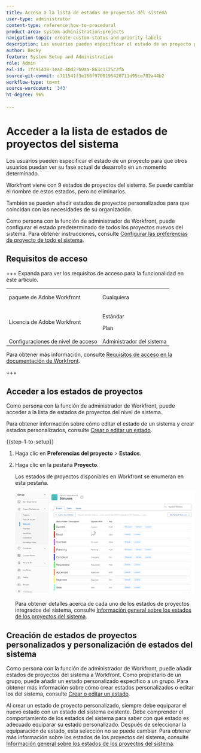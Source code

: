 ```yaml
---
title: Acceso a la lista de estados de proyectos del sistema
user-type: administrator
content-type: reference;how-to-procedural
product-area: system-administration;projects
navigation-topic: create-custom-status-and-priority-labels
description: Los usuarios pueden especificar el estado de un proyecto para que otros usuarios puedan ver su fase actual de desarrollo en un momento determinado.
author: Becky
feature: System Setup and Administration
role: Admin
exl-id: 1fc91438-1ead-40d2-b0aa-863c1125c2fb
source-git-commit: c711541f3e166f9700195420711d95ce782a44b2
workflow-type: tm+mt
source-wordcount: '343'
ht-degree: 96%

---
```


# Acceder a la lista de estados de proyectos del sistema

Los usuarios pueden especificar el estado de un proyecto para que otros usuarios puedan ver su fase actual de desarrollo en un momento determinado.

Workfront viene con 9 estados de proyectos del sistema. Se puede cambiar el nombre de estos estados, pero no eliminarlos.

También se pueden añadir estados de proyectos personalizados para que coincidan con las necesidades de su organización.

Como persona con la función de administrador de Workfront, puede configurar el estado predeterminado de todos los proyectos nuevos del sistema. Para obtener instrucciones, consulte [Configurar las preferencias de proyecto de todo el sistema](../../../administration-and-setup/set-up-workfront/configure-system-defaults/set-project-preferences.md).

## Requisitos de acceso

+++ Expanda para ver los requisitos de acceso para la funcionalidad en este artículo.

<table style="table-layout:auto"> 
 <col> 
 <col> 
 <tbody> 
  <tr> 
   <td>paquete de Adobe Workfront</td> 
   <td><p>Cualquiera</p></td> 
  </tr> 
  <tr> 
   <td>Licencia de Adobe Workfront</td> 
   <td><p>Estándar</p>
       <p>Plan</p></td>
  </tr> 
  <tr> 
   <td>Configuraciones de nivel de acceso</td> 
   <td>Administrador del sistema</td> 
  </tr> 
 </tbody> 
</table>

Para obtener más información, consulte [Requisitos de acceso en la documentación de Workfront](/help/quicksilver/administration-and-setup/add-users/access-levels-and-object-permissions/access-level-requirements-in-documentation.md).

+++

## Acceder a los estados de proyectos

Como persona con la función de administrador de Workfront, puede acceder a la lista de estados de proyectos del nivel de sistema.

Para obtener información sobre cómo editar el estado de un sistema y crear estados personalizados, consulte [Crear o editar un estado](../../../administration-and-setup/customize-workfront/creating-custom-status-and-priority-labels/create-or-edit-a-status.md).

{{step-1-to-setup}}

1. Haga clic en **Preferencias del proyecto** > **Estados**.

1. Haga clic en la pestaña **Proyecto**.

   Los estados de proyectos disponibles en Workfront se enumeran en esta pestaña.

   ![Estado del proyecto](assets/project-status.png)

   Para obtener detalles acerca de cada uno de los estados de proyectos integrados del sistema, consulte [Información general sobre los estados de los proyectos del sistema](../../../administration-and-setup/customize-workfront/creating-custom-status-and-priority-labels/system-project-statuses.md).

## Creación de estados de proyectos personalizados y personalización de estados del sistema

Como persona con la función de administrador de Workfront, puede añadir estados de proyectos del sistema a Workfront. Como propietario de un grupo, puede añadir un estado personalizado específico a un grupo. Para obtener más información sobre cómo crear estados personalizados o editar los del sistema, consulte [Crear o editar un estado](../../../administration-and-setup/customize-workfront/creating-custom-status-and-priority-labels/create-or-edit-a-status.md).

Al crear un estado de proyecto personalizado, siempre debe equiparar el nuevo estado con un estado del sistema existente. Debe comprender el comportamiento de los estados del sistema para saber con qué estado es adecuado equiparar su estado personalizado. Después de seleccionar la equiparación de estado, esta selección no se puede cambiar. Para obtener más información sobre los estados de los proyectos del sistema, consulte [Información general sobre los estados de los proyectos del sistema](../../../administration-and-setup/customize-workfront/creating-custom-status-and-priority-labels/system-project-statuses.md).
